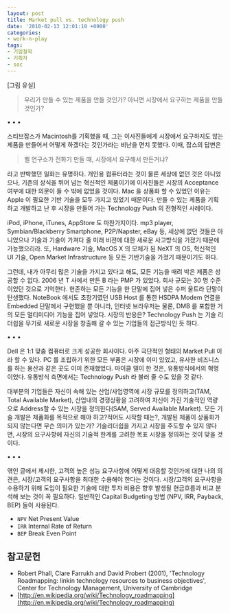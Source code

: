 ```yaml
---
layout: post
title: Market pull vs. technology push
date: '2010-02-13 12:01:10 +0900'
categories:
- work-n-play
tags:
- 기업철학
- 기획자
- soc
---
```


[그림 유실]

> 우리가 만들 수 있는 제품을 만들 것인가? 아니면 시장에서 요구하는 제품을 만들 것인가?

<div class="spacer">• • •</div>

스티브잡스가 Macintosh를 기획했을 때, 그는 이사진들에게 시장에서 요구하지도 않는 제품을 만들어서 어떻게 하겠다는 것인가라는 비난을 면치 못했다. 이때, 잡스의 답변은

> 벨 연구소가 전화기 만들 때, 시장에서 요구해서 만든거냐?

라고 반박했던 일화는 유명하다. 개인용 컴퓨터라는 것이 물론 세상에 없던 것은 아니었으나, 기존의 상식을 뛰어 넘는 혁신적인 제품이기에 이사진들은 시장의 Acceptance 여부에 대한 의문이 들 수 밖에 없었을 것이다. Mac 을 상품화 할 수 있었던 이유는 Apple 이 필요한 기반 기술을 모두 가지고 있었기 때문이다. 만들 수 있는 제품을 기획하고 개발하고 난 후 시장을 만들어 가는 Technology Push 의 전형적인 사례이다.

iPod, iPhone, iTunes, AppStore 도 마찬가지이다. mp3 player, Symbian/Blackberry Smartphone, P2P/Napster, eBay 등, 세상에 없던 것들은 아니었으나 기술과 기술이 가져다 줄 미래 비젼에 대한 새로운 사고방식을 가졌기 때문에 가능했으리라. 또, Hardware 기술, MacOS X 의 모체가 된 NeXT 의 OS, 혁신적인 UI 기술, Open Market Infrastructure 등 모든 기반기술을 가졌기 때문이기도 하다.

그런데, 내가 아무리 많은 기술을 가지고 있다고 해도, 모든 기능을 때려 박은 제품은 성공할 수 없다. 2006 년 T 사에서 만든 B 라는 PMP 가 있었다. 회사 규모는 30 명 수준이었던 것으로 기억한다. 현존하는 모든 기능을 한 단말에 집어 넣은 수퍼 울트라 단말이 탄생했다. NoteBook 에서도 초창기였던 USB Host 를 통한 HSDPA Modem 연결을 Embedded 단말에서 구현했을 뿐 아니라, 인터넷 브라우저는 물론, DMB 를 포함한 거의 모든 멀티미디어 기능을 집어 넣었다. 시장의 반응은? Technology Push 는 기술 리더쉽을 무기로 새로운 시장을 창출해 갈 수 있는 기업들의 접근방식인 듯 하다.

<!--more-->

<div class="spacer">• • •</div>

Dell 은 1:1 맞춤 컴퓨터로 크게 성공한 회사이다. 아주 극단적인 형태의 Market Pull 이라 할 수 있다. PC 를 조립하기 위한 모든 부품은 시장에 이미 있었고, 유사한 비즈니스를 하는 용산과 같은 곳도 이미 존재했었다. 마이클 델이 한 것은, 유통방식에서의 혁명이었다. 유통방식 측면에서는 Technology Push 라 불러 줄 수도 있을 것 같다.

대부분의 기업들은 자신이 속해 있는 산업/사업영역에 시장 규모를 정의하고(TAM, Total Available Market), 산업내의 경쟁상황을 고려하여 자신이 가진 기술적인 역량으로 Address할 수 있는 시장을 정의한다(SAM, Served Available Market). 모든 기술 개발은 제품화를 목적으로 해야 하고?적어도 시작할 때는?, 개발된 제품이 상품화가 되지 않는다면 무슨 의미가 있는가? 기술리더쉽을 가지고 시장을 주도할 수 있지 않다면, 시장의 요구사항에 자신의 기술적 한계를 고려한 목표 시장을 정의하는 것이 맞을 것이다.

<div class="spacer">• • •</div>

엮인 글에서 제시한, 고객의 높은 성능 요구사항에 어떻게 대응할 것인가에 대한 나의 의견은, 시장/고객의 요구사항을 최대한 수용해야 한다는 것이다. 시장/고객의 요구사항을 수용하기 위해 도입이 필요한 기술에 대한 투자 비용은 향후 발생될 현금흐름과 비교 분석해 보는 것이 꼭 필요하다. 일반적인 Capital Budgeting 방법 (NPV, IRR, Payback, BEP) 들이 사용된다.

- `NPV` Net Present Value
- `IRR` Internal Rate of Return
- `BEP` Break Even Point

## 참고문헌

- Robert Phall, Clare Farrukh and David Probert (2001), 'Technology Roadmapping: linkin technology resources to business objectives', Center for Technology Management, University of Cambridge
- [http://en.wikipedia.org/wiki/Technology_roadmapping](http://en.wikipedia.org/wiki/Technology_roadmapping)
